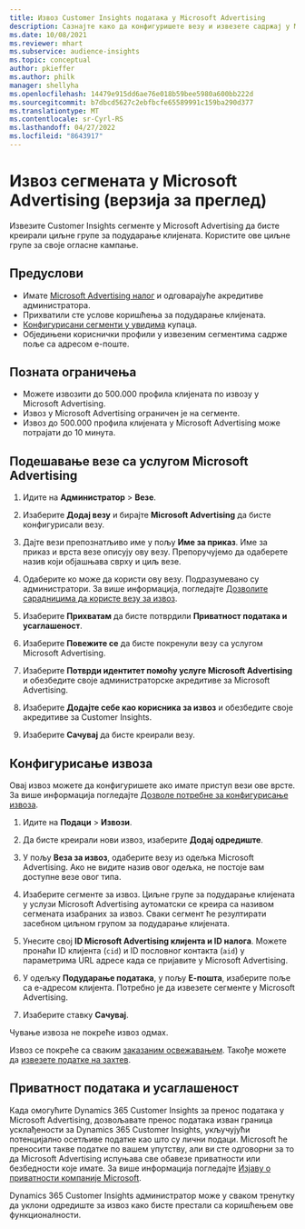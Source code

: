 ```yaml
---
title: Извоз Customer Insights података у Microsoft Advertising
description: Сазнајте како да конфигуришете везу и извезете садржај у Microsoft Advertising.
ms.date: 10/08/2021
ms.reviewer: mhart
ms.subservice: audience-insights
ms.topic: conceptual
author: pkieffer
ms.author: philk
manager: shellyha
ms.openlocfilehash: 14479e915dd6ae76e018b59bee5980a600bb222d
ms.sourcegitcommit: b7dbcd5627c2ebfbcfe65589991c159ba290d377
ms.translationtype: MT
ms.contentlocale: sr-Cyrl-RS
ms.lasthandoff: 04/27/2022
ms.locfileid: "8643917"
---
```

# <a name="export-segments-to-microsoft-advertising-preview"></a>Извоз сегмената у Microsoft Advertising (верзија за преглед)

Извезите Customer Insights сегменте у Microsoft Advertising да бисте креирали циљне групе за подударање клијената. Користите ове циљне групе за своје огласне кампање.

## <a name="prerequisites"></a>Предуслови

-   Имате [Microsoft Advertising налог](https://ads.microsoft.com/) и одговарајуће акредитиве администратора.
-   Прихватили сте услове коришћења за подударање клијената. 
-   [Конфигурисани сегменти у увидима](segments.md) купаца.
-   Обједињени кориснички профили у извезеним сегментима садрже поље са адресом е-поште.

## <a name="known-limitations"></a>Позната ограничења

- Можете извозити до 500.000 профила клијената по извозу у Microsoft Advertising.
- Извоз у Microsoft Advertising ограничен је на сегменте.
- Извоз до 500.000 профила клијената у Microsoft Advertising може потрајати до 10 минута. 


## <a name="set-up-the-connection-to-microsoft-advertising"></a>Подешавање везе са услугом Microsoft Advertising

1. Идите на **Администратор** > **Везе**.

1. Изаберите **Додај везу** и бирајте **Microsoft Advertising** да бисте конфигурисали везу.

1. Дајте вези препознатљиво име у пољу **Име за приказ**. Име за приказ и врста везе описују ову везу. Препоручујемо да одаберете назив који објашњава сврху и циљ везе.

1. Одаберите ко може да користи ову везу. Подразумевано су администратори. За више информација, погледајте [Дозволите сарадницима да користе везу за извоз](connections.md#allow-contributors-to-use-a-connection-for-exports).

1. Изаберите **Прихватам** да бисте потврдили **Приватност података и усаглашеност**.

1. Изаберите **Повежите се** да бисте покренули везу са услугом Microsoft Advertising.

1. Изаберите **Потврди идентитет помоћу услуге Microsoft Advertising** и обезбедите своје администраторске акредитиве за Microsoft Advertising.

1. Изаберите **Додајте себе као корисника за извоз** и обезбедите своје акредитиве за Customer Insights.

1. Изаберите **Сачувај** да бисте креирали везу.

## <a name="configure-an-export"></a>Конфигурисање извоза

Овај извоз можете да конфигуришете ако имате приступ вези ове врсте. За више информација погледајте [Дозволе потребне за конфигурисање извоза](export-destinations.md#set-up-a-new-export).

1. Идите на **Подаци** > **Извози**.

1. Да бисте креирали нови извоз, изаберите **Додај одредиште**.

1. У пољу **Веза за извоз**, одаберите везу из одељка Microsoft Advertising. Ако не видите назив овог одељка, не постоје вам доступне везе овог типа.

1. Изаберите сегменте за извоз. Циљне групе за подударање клијената у услузи Microsoft Advertising аутоматски се креира са називом сегмената изабраних за извоз. Сваки сегмент ће резултирати засебном циљном групом за подударање клијената. 

1. Унесите свој **ID Microsoft Advertising клијента и ID налога**. Можете пронаћи ID клијента (`cid`) и ID пословног контакта (`aid`) у параметрима URL адресе када се пријавите у Microsoft Advertising.

1. У одељку **Подударање података**, у пољу **Е-пошта**, изаберите поље са е-адресом клијента. Потребно је да извезете сегменте у Microsoft Advertising.

1. Изаберите ставку **Сачувај**.

Чување извоза не покреће извоз одмах.

Извоз се покреће са сваким [заказаним освежавањем](system.md#schedule-tab). Такође можете да [извезете податке на захтев](export-destinations.md#run-exports-on-demand). 


## <a name="data-privacy-and-compliance"></a>Приватност података и усаглашеност

Када омогућите Dynamics 365 Customer Insights за пренос података у Microsoft Advertising, дозвољавате пренос података изван граница усклађености за Dynamics 365 Customer Insights, укључујући потенцијално осетљиве податке као што су лични подаци. Microsoft ће преносити такве податке по вашем упутству, али ви сте одговорни за то да Microsoft Advertising испуњава све обавезе приватности или безбедности које имате. За више информација погледајте [Изјаву о приватности компаније Microsoft](https://go.microsoft.com/fwlink/?linkid=396732).

Dynamics 365 Customer Insights администратор може у сваком тренутку да уклони одредиште за извоз како бисте престали са коришћењем ове функционалности.
